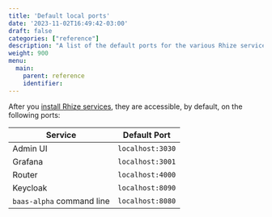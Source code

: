 ```yaml
---
title: 'Default local ports'
date: '2023-11-02T16:49:42-03:00'
draft: false
categories: ["reference"]
description: "A list of the default ports for the various Rhize services"
weight: 900
menu:
  main:
    parent: reference
    identifier:
---
```


After you [install Rhize services](/deploy/install/services), they are accessible, by default, on the following ports:

| Service                 | Default Port     |
|-------------------------|------------------|
| Admin UI                | `localhost:3030` |
| Grafana                 | `localhost:3001` |
| Router                  | `localhost:4000` |
| Keycloak                | `localhost:8090` |
| `baas-alpha` command line | `localhost:8080` |

